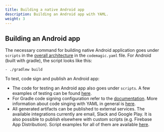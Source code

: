 ```yaml
---
title: Building a native Android app
description: Building an Android app with YAML.
weight: 3
---
```

## Building an Android app

The necessary command for building native Android application goes under `scripts` in the [overall architecture](../yaml/yaml/#template) in the `codemagic.yaml` file. For Android (built with gradle), the script looks like this:

    - ./gradlew build

To test, code sign and publish an Android app:

* The code for testing an Android app also goes under `scripts`. A few examples of testing can be found [here](../yaml/testing).
* For Gradle code signing configuration refer to the [documentation](https://docs.codemagic.io/code-signing/android-code-signing/#preparing-your-flutter-project-for-code-signing). More information about code singing with YAML in general is [here](../yaml/distribution).
* All generated artifacts can be published to external services. The available integrations currently are email, Slack and Google Play. It is also possible to publish elsewhere with custom scripts (e.g. Firebase App Distribution). Script examples for all of them are available [here](../yaml/distribution/#publishing).